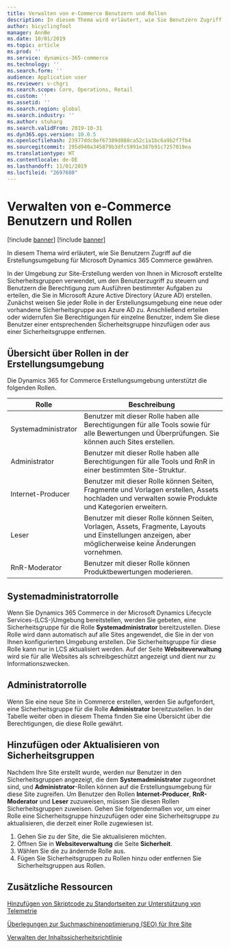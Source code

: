 ```yaml
---
title: Verwalten von e-Commerce Benutzern und Rollen
description: In diesem Thema wird erläutert, wie Sie Benutzern Zugriff auf die Erstellungsumgebung für Microsoft Dynamics 365 Commerce gewähren.
author: bicyclingfool
manager: AnnBe
ms.date: 10/01/2019
ms.topic: article
ms.prod: ''
ms.service: dynamics-365-commerce
ms.technology: ''
ms.search.form: ''
audience: Application user
ms.reviewer: v-chgri
ms.search.scope: Core, Operations, Retail
ms.custom: ''
ms.assetid: ''
ms.search.region: global
ms.search.industry: ''
ms.author: stuharg
ms.search.validFrom: 2019-10-31
ms.dyn365.ops.version: 10.0.5
ms.openlocfilehash: 23977ddc8ef67389d088ca52c1a1bc6a9b2f7fb4
ms.sourcegitcommit: 295d940a345879b3dfc5991e387b91c7257019ea
ms.translationtype: HT
ms.contentlocale: de-DE
ms.lasthandoff: 11/01/2019
ms.locfileid: "2697680"
---
```

# <a name="manage-e-commerce-users-and-roles"></a>Verwalten von e-Commerce Benutzern und Rollen

[!include [banner](includes/preview-banner.md)]
[!include [banner](includes/banner.md)]

In diesem Thema wird erläutert, wie Sie Benutzern Zugriff auf die Erstellungsumgebung für Microsoft Dynamics 365 Commerce gewähren.

In der Umgebung zur Site-Erstellung werden von Ihnen in Microsoft erstellte Sicherheitsgruppen verwendet, um den Benutzerzugriff zu steuern und Benutzern die Berechtigung zum Ausführen bestimmter Aufgaben zu erteilen, die Sie in Microsoft Azure Active Directory (Azure AD) erstellen. Zunächst weisen Sie jeder Rolle in der Erstellungsumgebung eine neue oder vorhandene Sicherheitsgruppe aus Azure AD zu. Anschließend erteilen oder widerrufen Sie Berechtigungen für einzelne Benutzer, indem Sie diese Benutzer einer entsprechenden Sicherheitsgruppe hinzufügen oder aus einer Sicherheitsgruppe entfernen.

## <a name="overview-of-roles-in-the-authoring-environment"></a>Übersicht über Rollen in der Erstellungsumgebung

Die Dynamics 365 for Commerce Erstellungsumgebung unterstützt die folgenden Rollen.

| Rolle                 | Beschreibung |
|----------------------|-------------|
| Systemadministrator | Benutzer mit dieser Rolle haben alle Berechtigungen für alle Tools sowie für alle Bewertungen und Überprüfungen. Sie können auch Sites erstellen. |
| Administrator   | Benutzer mit dieser Rolle haben alle Berechtigungen für alle Tools und RnR in einer bestimmten Site-Struktur. |
| Internet-Producer         | Benutzer mit dieser Rolle können Seiten, Fragmente und Vorlagen erstellen, Assets hochladen und verwalten sowie Produkte und Kategorien erweitern. |
| Leser               | Benutzer mit dieser Rolle können Seiten, Vorlagen, Assets, Fragmente, Layouts und Einstellungen anzeigen, aber möglicherweise keine Änderungen vornehmen. |
| RnR-Moderator        | Benutzer mit dieser Rolle können Produktbewertungen moderieren. |

## <a name="system-administrator-role"></a>Systemadministratorrolle

Wenn Sie Dynamics 365 Commerce in der Microsoft Dynamics Lifecycle Services-(LCS-)Umgebung bereitstellen, werden Sie gebeten, eine Sicherheitsgruppe für die Rolle **Systemadministrator** bereitzustellen. Diese Rolle wird dann automatisch auf alle Sites angewendet, die Sie in der von Ihnen konfigurierten Umgebung erstellen. Die Sicherheitsgruppe für diese Rolle kann nur in LCS aktualisiert werden. Auf der Seite **Websiteverwaltung** wird sie für alle Websites als schreibgeschützt angezeigt und dient nur zu Informationszwecken.

## <a name="administrator-role"></a>Administratorrolle

Wenn Sie eine neue Site in Commerce erstellen, werden Sie aufgefordert, eine Sicherheitsgruppe für die Rolle **Administrator** bereitzustellen. In der Tabelle weiter oben in diesem Thema finden Sie eine Übersicht über die Berechtigungen, die diese Rolle gewährt.

## <a name="add-or-update-security-groups"></a>Hinzufügen oder Aktualisieren von Sicherheitsgruppen

Nachdem Ihre Site erstellt wurde, werden nur Benutzer in den Sicherheitsgruppen angezeigt, die dem **Systemadministrator** zugeordnet sind, und **Administrator**-Rollen können auf die Erstellungsumgebung für diese Site zugreifen. Um Benutzer den Rollen **Internet-Producer**, **RnR-Moderator** und **Leser** zuzuweisen, müssen Sie diesen Rollen Sicherheitsgruppen zuweisen. Gehen Sie folgendermaßen vor, um einer Rolle eine Sicherheitsgruppe hinzuzufügen oder eine Sicherheitsgruppe zu aktualisieren, die derzeit einer Rolle zugewiesen ist.

1. Gehen Sie zu der Site, die Sie aktualisieren möchten.
1. Öffnen Sie in **Websiteverwaltung** die Seite **Sicherheit**.
1. Wählen Sie die zu ändernde Rolle aus.
1. Fügen Sie Sicherheitsgruppen zu Rollen hinzu oder entfernen Sie Sicherheitsgruppen aus Rollen.

## <a name="additional-resources"></a>Zusätzliche Ressourcen

[Hinzufügen von Skriptcode zu Standortseiten zur Unterstützung von Telemetrie](add-telemetry.md)

[Überlegungen zur Suchmaschinenoptimierung (SEO) für Ihre Site](search-engine-optimization-considerations.md)

[Verwalten der Inhaltssicherheitsrichtlinie](manage-csp.md)
